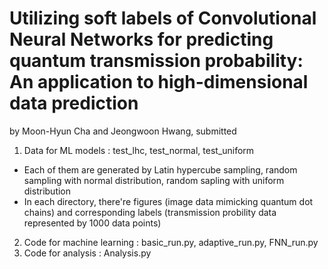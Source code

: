 # Utilizing soft labels of Convolutional Neural Networks for predicting quantum transmission probability: An application to high-dimensional data prediction

by Moon-Hyun Cha and Jeongwoon Hwang, submitted

1. Data for ML models : test_lhc, test_normal, test_uniform
* Each of them are generated by Latin hypercube sampling, random sampling with normal distribution, random sapling with uniform distribution
* In each directory, there're figures (image data mimicking quantum dot chains) and corresponding labels (transmission probility data represented by 1000 data points)

2. Code for machine learning : basic_run.py, adaptive_run.py, FNN_run.py
3. Code for analysis : Analysis.py
